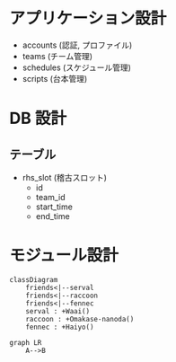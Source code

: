 # アプリケーション設計
- accounts (認証, プロファイル)
- teams (チーム管理)
- schedules (スケジュール管理)
- scripts (台本管理)

# DB 設計
## テーブル
- rhs_slot (稽古スロット)
    - id
    - team_id
    - start_time
    - end_time

# モジュール設計

```mermaid
classDiagram
    friends<|--serval
    friends<|--raccoon
    friends<|--fennec
    serval : +Waai()
    raccoon : +Omakase-nanoda()
    fennec : +Haiyo()
```

```mermaid
graph LR
    A-->B
```
